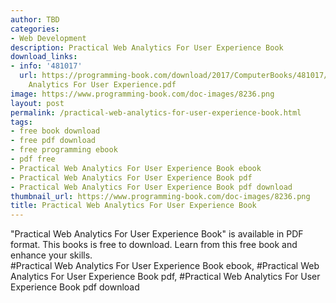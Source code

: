 ```yaml
---
author: TBD
categories:
- Web Development
description: Practical Web Analytics For User Experience Book
download_links:
- info: '481017'
  url: https://programming-book.com/download/2017/ComputerBooks/481017/Practical Web
    Analytics For User Experience.pdf
image: https://www.programming-book.com/doc-images/8236.png
layout: post
permalink: /practical-web-analytics-for-user-experience-book.html
tags:
- free book download
- free pdf download
- free programming ebook
- pdf free
- Practical Web Analytics For User Experience Book ebook
- Practical Web Analytics For User Experience Book pdf
- Practical Web Analytics For User Experience Book pdf download
thumbnail_url: https://www.programming-book.com/doc-images/8236.png
title: Practical Web Analytics For User Experience Book
---
```


 
<div class="item-desc text-justify">
  "Practical Web Analytics For User Experience Book" is available in PDF format. This books is free to download. Learn from this free book and enhance your skills.
  <br>
  #Practical Web Analytics For User Experience Book ebook, #Practical Web Analytics For User Experience Book pdf, #Practical Web Analytics For User Experience Book pdf download
</div>